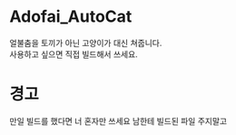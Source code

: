 # Adofai_AutoCat

얼불춤을 토끼가 아닌 고양이가 대신 쳐줍니다.    
사용하고 싶으면 직접 빌드해서 쓰세요.

# 경고
만일 빌드를 했다면 너 혼자만 쓰세요 남한테 빌드된 파일 주지말고
